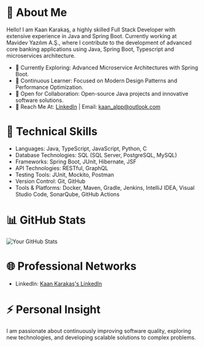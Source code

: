 # 💼 About Me
Hello! I am Kaan Karakaş, a highly skilled Full Stack Developer with extensive experience in Java and Spring Boot. Currently working at Mavidev Yazılım A.Ş., where I contribute to the development of advanced core banking applications using Java, Spring Boot, Typescript and microservices architecture.

- 🚀 Currently Exploring: Advanced Microservice Architectures with Spring Boot.
- 🌱 Continuous Learner: Focused on Modern Design Patterns and Performance Optimization.
- 🤝 Open for Collaboration: Open-source Java projects and innovative software solutions.
- 📩 Reach Me At: [LinkedIn](https://www.linkedin.com/in/kaan-karaka%C5%9F-000226226) | Email: kaan_alpp@outlook.com

# 🔧 Technical Skills
- Languages: Java, TypeScript, JavaScript, Python, C
- Database Technologies: SQL (SQL Server, PostgreSQL, MySQL)
- Frameworks: Spring Boot, JUnit, Hibernate, JSF
- API Technologies: RESTful, GraphQL
- Testing Tools: JUnit, Mockito, Postman
- Version Control: Git, GitHub
- Tools & Platforms: Docker, Maven, Gradle, Jenkins, IntelliJ IDEA, Visual Studio Code, SonarQube, GitHub Actions

# 📊 GitHub Stats
![Your GitHub Stats](https://github-readme-stats.vercel.app/api?username=KaanKarakass&show_icons=true&theme=dark)

# 🌐 Professional Networks
- LinkedIn: [Kaan Karakaş's LinkedIn](https://www.linkedin.com/in/kaan-karaka%C5%9F-000226226)

# ⚡ Personal Insight
I am passionate about continuously improving software quality, exploring new technologies, and developing scalable solutions to complex problems.
